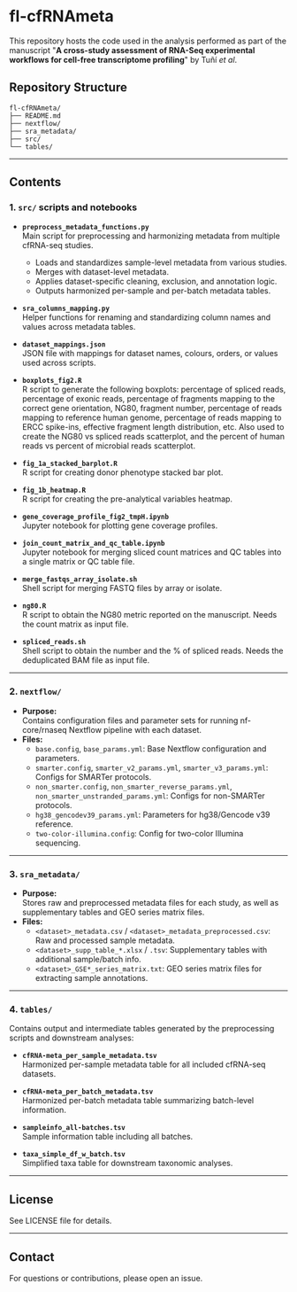 # fl-cfRNAmeta

This repository hosts the code used in the analysis performed as part of the manuscript "**A cross-study assessment of RNA-Seq experimental workflows for cell-free transcriptome profiling**" by Tuñí _et al_.


## Repository Structure

```
fl-cfRNAmeta/
├── README.md
├── nextflow/
├── sra_metadata/
├── src/
└── tables/
```

---

## Contents

### 1. `src/` scripts and notebooks

- **`preprocess_metadata_functions.py`**  
  Main script for preprocessing and harmonizing metadata from multiple cfRNA-seq studies.  
  - Loads and standardizes sample-level metadata from various studies.
  - Merges with dataset-level metadata.
  - Applies dataset-specific cleaning, exclusion, and annotation logic.
  - Outputs harmonized per-sample and per-batch metadata tables.

- **`sra_columns_mapping.py`**  
  Helper functions for renaming and standardizing column names and values across metadata tables.

- **`dataset_mappings.json`**  
  JSON file with mappings for dataset names, colours, orders, or values used across scripts.

- **`boxplots_fig2.R`**  
  R script to generate the following boxplots: percentage of spliced reads, percentage of exonic reads, percentage of fragments mapping to the correct gene orientation, NG80, fragment number, percentage of reads mapping to reference human genome, percentage of reads mapping to ERCC spike-ins, effective fragment length distribution, etc. Also used to create the NG80 vs spliced reads scatterplot, and the percent of human reads vs percent of microbial reads scatterplot.

- **`fig_1a_stacked_barplot.R`**  
  R script for creating donor phenotype stacked bar plot.

- **`fig_1b_heatmap.R`**  
  R script for creating the pre-analytical variables heatmap.

- **`gene_coverage_profile_fig2_tmpH.ipynb`**  
  Jupyter notebook for plotting gene coverage profiles.

- **`join_count_matrix_and_qc_table.ipynb`**  
  Jupyter notebook for merging sliced count matrices and QC tables into a single matrix or QC table file.

- **`merge_fastqs_array_isolate.sh`**  
  Shell script for merging FASTQ files by array or isolate.

- **`ng80.R`**  
  R script to obtain the NG80 metric reported on the manuscript. Needs the count matrix as input file.

- **`spliced_reads.sh`**  
  Shell script to obtain the number and the % of spliced reads. Needs the deduplicated BAM file as input file.
---

### 2. `nextflow/`

- **Purpose:**  
  Contains configuration files and parameter sets for running nf-core/rnaseq Nextflow pipeline with each dataset.
- **Files:**
  - `base.config`, `base_params.yml`: Base Nextflow configuration and parameters.
  - `smarter.config`, `smarter_v2_params.yml`, `smarter_v3_params.yml`: Configs for SMARTer protocols.
  - `non_smarter.config`, `non_smarter_reverse_params.yml`, `non_smarter_unstranded_params.yml`: Configs for non-SMARTer protocols.
  - `hg38_gencodev39_params.yml`: Parameters for hg38/Gencode v39 reference.
  - `two-color-illumina.config`: Config for two-color Illumina sequencing.

---

### 3. `sra_metadata/`

- **Purpose:**  
  Stores raw and preprocessed metadata files for each study, as well as supplementary tables and GEO series matrix files.
- **Files:**
  - `<dataset>_metadata.csv` / `<dataset>_metadata_preprocessed.csv`: Raw and processed sample metadata.
  - `<dataset>_supp_table_*.xlsx` / `.tsv`: Supplementary tables with additional sample/batch info.
  - `<dataset>_GSE*_series_matrix.txt`: GEO series matrix files for extracting sample annotations.

---

### 4. `tables/`

Contains output and intermediate tables generated by the preprocessing scripts and downstream analyses:

- **`cfRNA-meta_per_sample_metadata.tsv`**  
  Harmonized per-sample metadata table for all included cfRNA-seq datasets.

- **`cfRNA-meta_per_batch_metadata.tsv`**  
  Harmonized per-batch metadata table summarizing batch-level information.

- **`sampleinfo_all-batches.tsv`**  
  Sample information table including all batches.

- **`taxa_simple_df_w_batch.tsv`**  
  Simplified taxa table for downstream taxonomic analyses.

---

## License

See LICENSE file for details.

---

## Contact

For questions or contributions, please open an issue.

